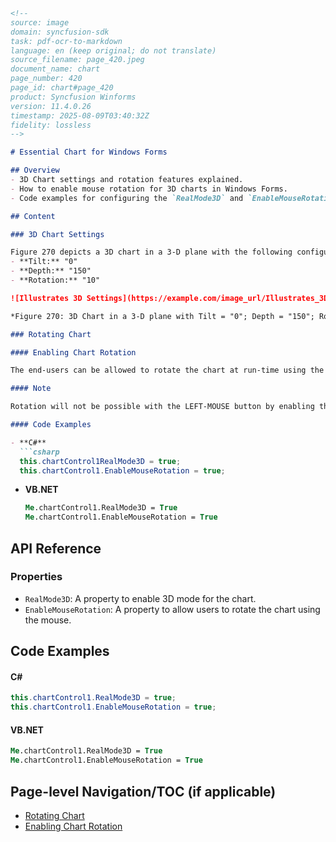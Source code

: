 ```markdown
<!--
source: image
domain: syncfusion-sdk
task: pdf-ocr-to-markdown
language: en (keep original; do not translate)
source_filename: page_420.jpeg
document_name: chart
page_number: 420
page_id: chart#page_420
product: Syncfusion Winforms
version: 11.4.0.26
timestamp: 2025-08-09T03:40:32Z
fidelity: lossless
-->

# Essential Chart for Windows Forms

## Overview
- 3D Chart settings and rotation features explained.
- How to enable mouse rotation for 3D charts in Windows Forms.
- Code examples for configuring the `RealMode3D` and `EnableMouseRotation` properties in both C# and VB.NET.

## Content

### 3D Chart Settings

Figure 270 depicts a 3D chart in a 3-D plane with the following configurations:
- **Tilt:** "0"
- **Depth:** "150"
- **Rotation:** "10"

![Illustrates 3D Settings](https://example.com/image_url/Illustrates_3D_Settings.png)

*Figure 270: 3D Chart in a 3-D plane with Tilt = "0"; Depth = "150"; Rotation = "10"*

### Rotating Chart

#### Enabling Chart Rotation

The end-users can be allowed to rotate the chart at run-time using the mouse (middle or right mouse button) by setting the `EnableMouseRotation` property to `true`.

#### Note

Rotation will not be possible with the LEFT-MOUSE button by enabling this property.

#### Code Examples

- **C#**
  ```csharp
  this.chartControl1RealMode3D = true;
  this.chartControl1.EnableMouseRotation = true;
  ```

- **VB.NET**
  ```vb
  Me.chartControl1.RealMode3D = True
  Me.chartControl1.EnableMouseRotation = True
  ```

## API Reference

### Properties
- `RealMode3D`: A property to enable 3D mode for the chart.
- `EnableMouseRotation`: A property to allow users to rotate the chart using the mouse.

## Code Examples

#### C#
```csharp
this.chartControl1.RealMode3D = true;
this.chartControl1.EnableMouseRotation = true;
```

#### VB.NET
```vb
Me.chartControl1.RealMode3D = True
Me.chartControl1.EnableMouseRotation = True
```

## Page-level Navigation/TOC (if applicable)
- [Rotating Chart](#rotating-chart)
- [Enabling Chart Rotation](#enabling-chart-rotation)

<!-- tags: [chart, 3D, Windows Forms, mouse rotation, rotation, depth, tilt, C#, VB.NET] keywords: [rotating chart, 3D settings, enable mouse rotation, RealMode3D, EnableMouseRotation, mouse interaction, Windows Forms/chart, 3D, properties, methods] -->
```